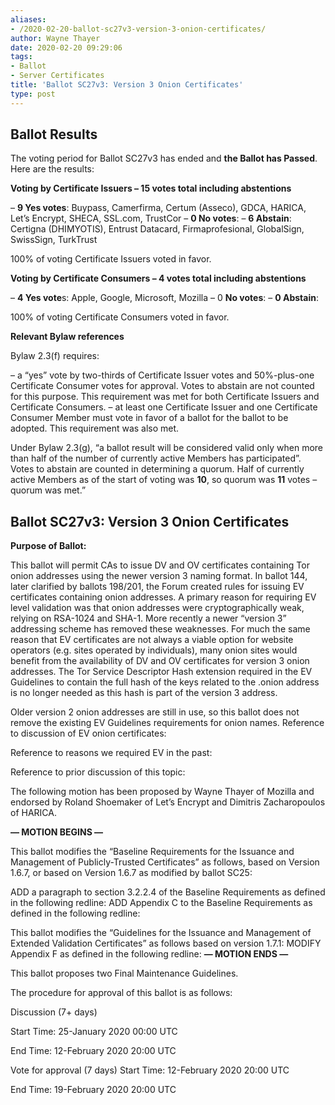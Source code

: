 ```yaml
---
aliases:
- /2020-02-20-ballot-sc27v3-version-3-onion-certificates/
author: Wayne Thayer
date: 2020-02-20 09:29:06
tags:
- Ballot
- Server Certificates
title: 'Ballot SC27v3: Version 3 Onion Certificates'
type: post
---
```


## Ballot Results 

The voting period for Ballot SC27v3 has ended and **the Ballot has Passed**. Here are the results:

**Voting by Certificate Issuers – 15 votes total including abstentions**

– **9 Yes votes**: Buypass, Camerfirma, Certum (Asseco), GDCA, HARICA, Let’s Encrypt, SHECA, SSL.com, TrustCor
– **0 No votes**:
– **6 Abstain**: Certigna (DHIMYOTIS), Entrust Datacard, Firmaprofesional, GlobalSign, SwissSign, TurkTrust

100% of voting Certificate Issuers voted in favor.

**Voting by Certificate Consumers – 4 votes total including abstentions**

– **4 Yes vote**s: Apple, Google, Microsoft, Mozilla
– 0 **No votes**:
– **0 Abstain**:

100% of voting Certificate Consumers voted in favor.

**Relevant Bylaw references**

Bylaw 2.3(f) requires:

– a “yes” vote by two-thirds of Certificate Issuer votes and 50%-plus-one Certificate Consumer votes for approval. Votes to abstain are not counted for this purpose. This requirement was met for both Certificate Issuers and Certificate Consumers.
– at least one Certificate Issuer and one Certificate Consumer Member must vote in favor of a ballot for the ballot to be adopted. This requirement was also met.

Under Bylaw 2.3(g), “a ballot result will be considered valid only when more than half of the number of currently active Members has participated”. Votes to abstain are counted in determining a quorum. Half of currently active Members as of the start of voting was **10**, so quorum was **11** votes – quorum was met.”

## Ballot SC27v3: Version 3 Onion Certificates 

**Purpose of Ballot:**

This ballot will permit CAs to issue DV and OV certificates containing Tor onion addresses using the newer version 3 naming format.
In ballot 144, later clarified by ballots 198/201, the Forum created rules for issuing EV certificates containing onion addresses. A primary reason for requiring EV level validation was that onion addresses were cryptographically weak, relying on RSA-1024 and SHA-1. More recently a newer “version 3” addressing scheme has removed these weaknesses. For much the same reason that EV certificates are not always a viable option for website operators (e.g. sites operated by individuals), many onion sites would benefit from the availability of DV and OV certificates for version 3 onion addresses.
The Tor Service Descriptor Hash extension required in the EV Guidelines to contain the full hash of the keys related to the .onion address is no longer needed as this hash is part of the version 3 address.

Older version 2 onion addresses are still in use, so this ballot does not remove the existing EV Guidelines requirements for onion names.
Reference to discussion of EV onion certificates:

Reference to reasons we required EV in the past:

Reference to prior discussion of this topic:

The following motion has been proposed by Wayne Thayer of Mozilla and endorsed by Roland Shoemaker of Let’s Encrypt and Dimitris Zacharopoulos of HARICA.

**— MOTION BEGINS —**

This ballot modifies the “Baseline Requirements for the Issuance and Management of Publicly-Trusted Certificates” as follows, based on Version 1.6.7, or based on Version 1.6.7 as modified by ballot SC25:

ADD a paragraph to section 3.2.2.4 of the Baseline Requirements as defined in the following redline:
ADD Appendix C to the Baseline Requirements as defined in the following redline:

This ballot modifies the “Guidelines for the Issuance and Management of Extended Validation Certificates” as follows based on version 1.7.1:
MODIFY Appendix F as defined in the following redline:
**— MOTION ENDS —**

This ballot proposes two Final Maintenance Guidelines.

The procedure for approval of this ballot is as follows:

Discussion (7+ days)

Start Time: 25-January 2020 00:00 UTC

End Time: 12-February 2020 20:00 UTC

Vote for approval (7 days)
Start Time: 12-February 2020 20:00 UTC

End Time: 19-February 2020 20:00 UTC